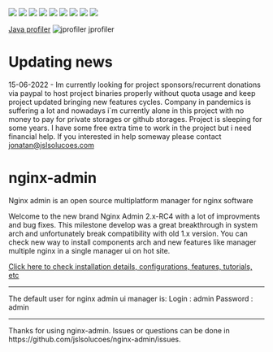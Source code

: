 [![][travis img]][travis]
[![][license img]][license]
[![][sonar img]][sonar]
[![][bugs img]][bugs]
[![][coverage img]][coverage]
[![][lines img]][lines]
[![][vulnerabilities img]][vulnerabilities]
[![][code_smells img]][code_smells]
[![][paypal img]][paypal]

[travis]:https://travis-ci.org/jslsolucoes/nginx-admin
[travis img]:https://travis-ci.org/jslsolucoes/nginx-admin.svg?branch=master

[license]:LICENSE
[license img]:https://img.shields.io/badge/License-Apache%202-blue.svg

[sonar]:https://sonarcloud.io/dashboard/index/com.jslsolucoes:nginx-admin
[sonar img]:https://sonarcloud.io/api/badges/gate?key=com.jslsolucoes:nginx-admin

[bugs]:https://sonarcloud.io/dashboard/index/com.jslsolucoes:nginx-admin
[bugs img]:https://sonarcloud.io/api/badges/measure?key=com.jslsolucoes:nginx-admin&metric=bugs

[coverage]:https://sonarcloud.io/dashboard/index/com.jslsolucoes:nginx-admin
[coverage img]:https://sonarcloud.io/api/badges/measure?key=com.jslsolucoes:nginx-admin&metric=coverage

[bugs]:https://sonarcloud.io/dashboard/index/com.jslsolucoes:nginx-admin
[bugs img]:https://sonarcloud.io/api/badges/measure?key=com.jslsolucoes:nginx-admin&metric=bugs

[lines]:https://sonarcloud.io/dashboard/index/com.jslsolucoes:nginx-admin
[lines img]:https://sonarcloud.io/api/badges/measure?key=com.jslsolucoes:nginx-admin&metric=lines

[vulnerabilities]:https://sonarcloud.io/dashboard/index/com.jslsolucoes:nginx-admin
[vulnerabilities img]:https://sonarcloud.io/api/badges/measure?key=com.jslsolucoes:nginx-admin&metric=vulnerabilities

[code_smells]:https://sonarcloud.io/dashboard/index/com.jslsolucoes:nginx-admin
[code_smells img]:https://sonarcloud.io/api/badges/measure?key=com.jslsolucoes:nginx-admin&metric=code_smells

[paypal]:https://www.paypal.com/cgi-bin/webscr?cmd=_s-xclick&hosted_button_id=PE25DPU3CNFH4
[paypal img]:https://www.paypalobjects.com/en_US/i/btn/btn_donateCC_LG.gif

<a href="https://www.ej-technologies.com/products/jprofiler/overview.html" target="_blank">Java profiler</a>
![jprofiler jprofiler](https://www.ej-technologies.com/images/product_banners/jprofiler_small.png)


# Updating news

15-06-2022 - Im currently looking for project sponsors/recurrent donations via paypal to host project binaries properly without quota usage and keep project updated bringing new features cycles. Company in pandemics is suffering a lot and nowadays i`m currently alone in this project with no money to pay for private storages or github storages. Project is sleeping for some years. I have some free extra time to work in the project but i need financial help. If you interested in help someway please contact jonatan@jslsolucoes.com


# nginx-admin
Nginx admin is an open source multiplatform manager for nginx software

Welcome to the new brand Nginx Admin 2.x-RC4 with a lot of improvments and bug fixes. 
This milestone develop was a great breakthrough in system arch and unfortunately break compatibility with old 1.x version. 
You can check new way to install components arch and new features like manager multiple nginx in a single manager ui on hot site.

<a href="http://ng-admin.jslsolucoes.com" target="_blank">Click here to check installation details, configurations, features, tutorials, etc </a>

<hr/>
The default user for nginx admin ui manager is: 
Login :    admin
Password : admin

<hr/>
Thanks for using nginx-admin.
Issues or questions can be done in https://github.com/jslsolucoes/nginx-admin/issues. 


